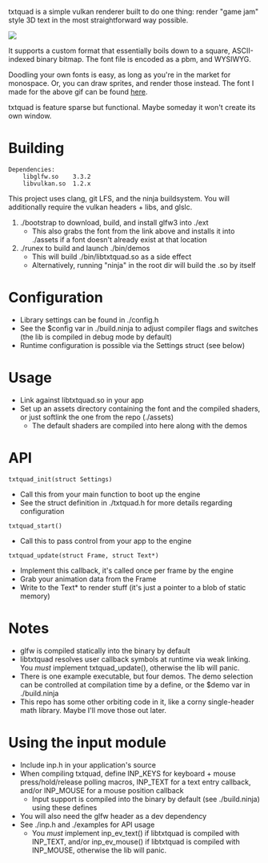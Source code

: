 txtquad is a simple vulkan renderer built to do one thing:
render "game jam" style 3D text in the most straightforward way possible.

![](media/2bp.gif)

It supports a custom format that essentially boils down
to a square, ASCII-indexed binary bitmap.
The font file is encoded as a pbm, and WYSIWYG.

Doodling your own fonts is easy,
as long as you're in the market for monospace.
Or, you can draw sprites, and render those instead.
The font I made for the above gif
can be found [here](https://github.com/acgaudette/kufont-ascii).

txtquad is feature sparse but functional.
Maybe someday it won't create its own window.

# Building

```
Dependencies:
    libglfw.so    3.3.2
    libvulkan.so  1.2.x
```

This project uses clang, git LFS, and the ninja buildsystem.
You will additionally require the vulkan headers + libs, and glslc.

1. ./bootstrap to download, build, and install glfw3 into ./ext
   - This also grabs the font from the link above
     and installs it into ./assets
     if a font doesn't already exist at that location
2. ./runex to build and launch ./bin/demos
   - This will build ./bin/libtxtquad.so as a side effect
   - Alternatively,
     running "ninja" in the root dir
     will build the .so by itself

# Configuration

- Library settings can be found in ./config.h
- See the $config var in ./build.ninja
  to adjust compiler flags and switches
  (the lib is compiled in debug mode by default)
- Runtime configuration
  is possible via the Settings struct
  (see below)

# Usage

- Link against libtxtquad.so in your app
- Set up an assets directory
  containing the font and the compiled shaders,
  or just softlink the one from the repo (./assets)
  - The default shaders are compiled into here along with the demos

# API

`txtquad_init(struct Settings)`
- Call this from your main function to boot up the engine
- See the struct definition in ./txtquad.h
  for more details regarding configuration

`txtquad_start()`
- Call this to pass control
  from your app to the engine

`txtquad_update(struct Frame, struct Text*)`
- Implement this callback,
  it's called once per frame by the engine
- Grab your animation data from the Frame
- Write to the Text* to render stuff
  (it's just a pointer to a blob of static memory)

# Notes

- glfw is compiled statically into the binary by default
- libtxtquad resolves user callback symbols at runtime via weak linking.
  You _must_ implement txtquad_update(),
  otherwise the lib will panic.
- There is one example executable, but four demos.
  The demo selection can be controlled at compilation time by a define,
  or the $demo var in ./build.ninja
- This repo has some other orbiting code in it,
  like a corny single-header math library.
  Maybe I'll move those out later.

# Using the input module

- Include inp.h in your application's source
- When compiling txtquad,
  define INP_KEYS for keyboard + mouse press/hold/release polling macros,
  INP_TEXT for a text entry callback,
  and/or INP_MOUSE for a mouse position callback
  - Input support is compiled into the binary by default
    (see ./build.ninja) using these defines
- You will also need the glfw header as a dev dependency
- See ./inp.h and ./examples for API usage
  - You _must_ implement inp_ev_text()
    if libtxtquad is compiled with INP_TEXT,
    and/or inp_ev_mouse()
    if libtxtquad is compiled with INP_MOUSE,
    otherwise the lib will panic.
